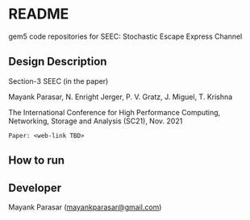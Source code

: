 # README
gem5 code repositories for SEEC: Stochastic Escape Express Channel

## Design Description
Section-3 SEEC (in the paper)

Mayank Parasar, N. Enright Jerger, P. V. Gratz, J. Miguel, T. Krishna

The International Conference for High Performance Computing, Networking, Storage and Analysis (SC21), Nov. 2021

`` Paper: <web-link TBD> ``

## How to run


## Developer
Mayank Parasar (mayankparasar@gmail.com)
